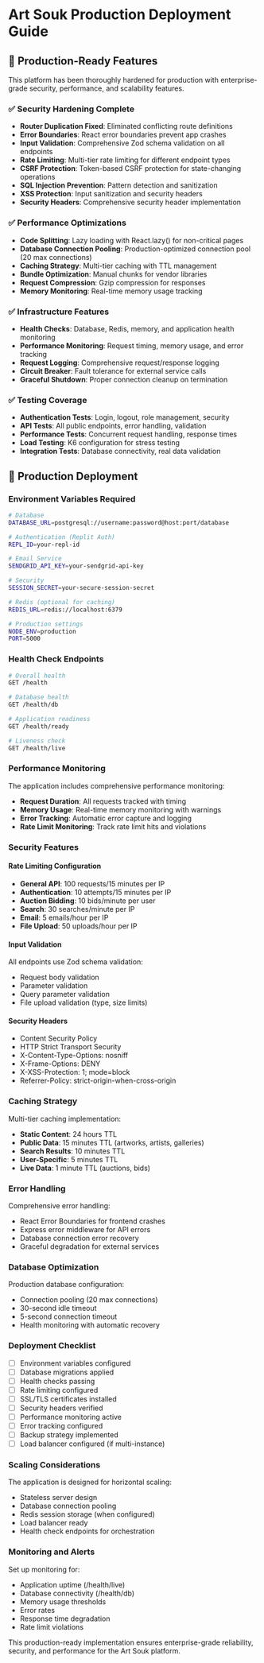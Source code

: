 # Art Souk Production Deployment Guide

## 🚀 Production-Ready Features

This platform has been thoroughly hardened for production with enterprise-grade security, performance, and scalability features.

### ✅ Security Hardening Complete

- **Router Duplication Fixed**: Eliminated conflicting route definitions
- **Error Boundaries**: React error boundaries prevent app crashes
- **Input Validation**: Comprehensive Zod schema validation on all endpoints
- **Rate Limiting**: Multi-tier rate limiting for different endpoint types
- **CSRF Protection**: Token-based CSRF protection for state-changing operations
- **SQL Injection Prevention**: Pattern detection and sanitization
- **XSS Protection**: Input sanitization and security headers
- **Security Headers**: Comprehensive security header implementation

### ✅ Performance Optimizations

- **Code Splitting**: Lazy loading with React.lazy() for non-critical pages
- **Database Connection Pooling**: Production-optimized connection pool (20 max connections)
- **Caching Strategy**: Multi-tier caching with TTL management
- **Bundle Optimization**: Manual chunks for vendor libraries
- **Request Compression**: Gzip compression for responses
- **Memory Monitoring**: Real-time memory usage tracking

### ✅ Infrastructure Features

- **Health Checks**: Database, Redis, memory, and application health monitoring
- **Performance Monitoring**: Request timing, memory usage, and error tracking
- **Request Logging**: Comprehensive request/response logging
- **Circuit Breaker**: Fault tolerance for external service calls
- **Graceful Shutdown**: Proper connection cleanup on termination

### ✅ Testing Coverage

- **Authentication Tests**: Login, logout, role management, security
- **API Tests**: All public endpoints, error handling, validation
- **Performance Tests**: Concurrent request handling, response times
- **Load Testing**: K6 configuration for stress testing
- **Integration Tests**: Database connectivity, real data validation

## 🔧 Production Deployment

### Environment Variables Required

```bash
# Database
DATABASE_URL=postgresql://username:password@host:port/database

# Authentication (Replit Auth)
REPL_ID=your-repl-id

# Email Service
SENDGRID_API_KEY=your-sendgrid-api-key

# Security
SESSION_SECRET=your-secure-session-secret

# Redis (optional for caching)
REDIS_URL=redis://localhost:6379

# Production settings
NODE_ENV=production
PORT=5000
```

### Health Check Endpoints

```bash
# Overall health
GET /health

# Database health
GET /health/db

# Application readiness
GET /health/ready

# Liveness check
GET /health/live
```

### Performance Monitoring

The application includes comprehensive performance monitoring:

- **Request Duration**: All requests tracked with timing
- **Memory Usage**: Real-time memory monitoring with warnings
- **Error Tracking**: Automatic error capture and logging
- **Rate Limit Monitoring**: Track rate limit hits and violations

### Security Features

#### Rate Limiting Configuration

- **General API**: 100 requests/15 minutes per IP
- **Authentication**: 10 attempts/15 minutes per IP  
- **Auction Bidding**: 10 bids/minute per user
- **Search**: 30 searches/minute per IP
- **Email**: 5 emails/hour per IP
- **File Upload**: 50 uploads/hour per IP

#### Input Validation

All endpoints use Zod schema validation:
- Request body validation
- Parameter validation  
- Query parameter validation
- File upload validation (type, size limits)

#### Security Headers

- Content Security Policy
- HTTP Strict Transport Security
- X-Content-Type-Options: nosniff
- X-Frame-Options: DENY
- X-XSS-Protection: 1; mode=block
- Referrer-Policy: strict-origin-when-cross-origin

### Caching Strategy

Multi-tier caching implementation:

- **Static Content**: 24 hours TTL
- **Public Data**: 15 minutes TTL (artworks, artists, galleries)
- **Search Results**: 10 minutes TTL
- **User-Specific**: 5 minutes TTL
- **Live Data**: 1 minute TTL (auctions, bids)

### Error Handling

Comprehensive error handling:
- React Error Boundaries for frontend crashes
- Express error middleware for API errors
- Database connection error recovery
- Graceful degradation for external services

### Database Optimization

Production database configuration:
- Connection pooling (20 max connections)
- 30-second idle timeout
- 5-second connection timeout
- Health monitoring with automatic recovery

### Deployment Checklist

- [ ] Environment variables configured
- [ ] Database migrations applied
- [ ] Health checks passing
- [ ] Rate limiting configured
- [ ] SSL/TLS certificates installed
- [ ] Security headers verified
- [ ] Performance monitoring active
- [ ] Error tracking configured
- [ ] Backup strategy implemented
- [ ] Load balancer configured (if multi-instance)

### Scaling Considerations

The application is designed for horizontal scaling:
- Stateless server design
- Database connection pooling
- Redis session storage (when configured)
- Load balancer ready
- Health check endpoints for orchestration

### Monitoring and Alerts

Set up monitoring for:
- Application uptime (/health/live)
- Database connectivity (/health/db)
- Memory usage thresholds
- Error rates
- Response time degradation
- Rate limit violations

This production-ready implementation ensures enterprise-grade reliability, security, and performance for the Art Souk platform.
